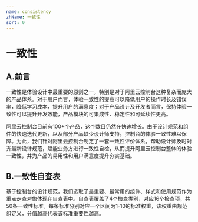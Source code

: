 ```yaml
---
name: consistency
zhName: 一致性
sort: 0
---
```


# 一致性

## A.前言

一致性是体验设计中最重要的原则之一，特别是对于阿里云控制台这种复杂而庞大的产品体系。对于用户而言，体验一致性的提高可以降低用户的操作时长及错误率，降低学习成本，提升用户的满意度；对于产品设计及开发者而言，保持体验一致性可以提升开发效能，产品模块的可集成性、稳定性和可延续性更高。

阿里云控制台目前有100+个产品，这个数目仍然在快速增长。由于设计规范和组件的快速迭代更新，以及部分产品缺少设计师支持，控制台的体验一致性难以保障。为此，我们针对阿里云控制台制定了一套一致性评价体系，帮助设计师及时对齐最新设计规范，赋能业务方进行一致性自检，从而提升阿里云控制台整体的体验一致性，并为产品的易用性和用户满意度提升夯实基础。

## B.一致性自查表

基于控制台的设计规范，我们选取了最重要、最常用的组件、样式和使用规范作为重点走查对象体现在自查表中。自查表覆盖了4个检查类别，对应16个检查项，共50条一致性标准。每条标准分别对应一个区间为1-10的标准权重，该权重由规范组定义，分值越高代表该标准重要性越高。